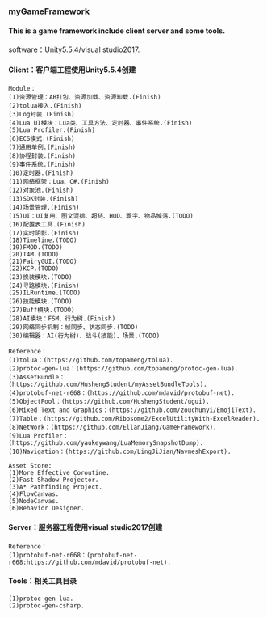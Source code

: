 ### myGameFramework
#### This is a game framework include client server and some tools.

software：Unity5.5.4/visual studio2017.

#### Client：客户端工程使用Unity5.5.4创建
    Module：
    (1)资源管理：AB打包、资源加载、资源卸载.(Finish)
    (2)tolua接入.(Finish)
    (3)Log封装.(Finish)
    (4)Lua UI模块：Lua类、工具方法、定时器、事件系统.(Finish)
    (5)Lua Profiler.(Finish)
    (6)ECS模式.(Finish)
    (7)通用单例.(Finish)
    (8)协程封装.(Finish)
    (9)事件系统.(Finish)
    (10)定时器.(Finish)
    (11)网络框架：Lua、C#.(Finish)
    (12)对象池.(Finish)
    (13)SDK封装.(Finish)
    (14)场景管理.(Finish)
    (15)UI：UI复用、图文混排、超链、HUD、飘字、物品掉落.(TODO)
    (16)配置表工具.(Finish)
    (17)实时阴影.(Finish)
    (18)Timeline.(TODO)
    (19)FMOD.(TODO)
    (20)T4M.(TODO)
    (21)FairyGUI.(TODO)
    (22)KCP.(TODO)
    (23)换装模块.(TODO)
    (24)寻路模块.(Finish)
    (25)ILRuntime.(TODO)
    (26)技能模块.(TODO)
    (27)Buff模块.(TODO)
    (28)AI模块：FSM、行为树.(Finish)
    (29)网络同步机制：帧同步、状态同步.(TODO)
    (30)编辑器：AI(行为树)、战斗(技能)、场景.(TODO)
	
    Reference：
    (1)tolua：(https://github.com/topameng/tolua).
    (2)protoc-gen-lua：(https://github.com/topameng/protoc-gen-lua).
    (3)AssetBundle：(https://github.com/HushengStudent/myAssetBundleTools).
    (4)protobuf-net-r668：(https://github.com/mdavid/protobuf-net).
    (5)ObjectPool：(https://github.com/HushengStudent/ugui).
    (6)Mixed Text and Graphics：(https://github.com/zouchunyi/EmojiText).
    (7)Table：(https://github.com/Ribosome2/ExcelUtilityWith-ExcelReader).
    (8)NetWork：(https://github.com/EllanJiang/GameFramework).
    (9)Lua Profiler：(https://github.com/yaukeywang/LuaMemorySnapshotDump).
    (10)Navigation：(https://github.com/LingJiJian/NavmeshExport).
	
    Asset Store:
    (1)More Effective Coroutine.
    (2)Fast Shadow Projector.
    (3)A* Pathfinding Project.
    (4)FlowCanvas.
    (5)NodeCanvas.
    (6)Behavior Designer.
	
#### Server：服务器工程使用visual studio2017创建
    Reference：
    (1)protobuf-net-r668：(protobuf-net-r668:https://github.com/mdavid/protobuf-net).
	
#### Tools：相关工具目录
    (1)protoc-gen-lua.
    (2)protoc-gen-csharp.
	
	
	
